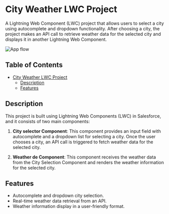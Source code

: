 # City Weather LWC Project

A Lightning Web Component (LWC) project that allows users to select a city using autocomplete and dropdown functionality. After choosing a city, the project makes an API call to retrieve weather data for the selected city and displays it in another Lightning Web Component.


![App flow](https://res.cloudinary.com/djyjaumko/image/upload/v1698129079/XXX_uhqqfg.gif)
## Table of Contents

- [City Weather LWC Project](#city-weather-lwc-project)
  - [Description](#description)
  - [Features](#features)

## Description

This project is built using Lightning Web Components (LWC) in Salesforce, and it consists of two main components:

1. **City selector Component**: This component provides an input field with autocomplete and a dropdown list for selecting a city. Once the user chooses a city, an API call is triggered to fetch weather data for the selected city.

2. **Weather de Component**: This component receives the weather data from the City Selection Component and renders the weather information for the selected city.

## Features

- Autocomplete and dropdown city selection.
- Real-time weather data retrieval from an API.
- Weather information display in a user-friendly format.